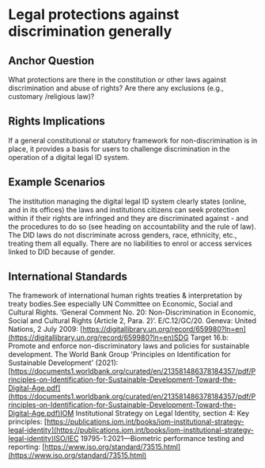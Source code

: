 # Legal protections against discrimination generally

## Anchor Question

What protections are there in the constitution or other laws against discrimination and abuse of rights? Are there any exclusions (e.g., customary /religious law)?

## Rights Implications

If a general constitutional or statutory framework for non-discrimination is in place, it provides a basis for users to challenge discrimination in the operation of a digital legal ID system.

## Example Scenarios

The institution managing the digital legal ID system clearly states (online, and in its offices) the laws and institutions citizens can seek protection within if their rights are infringed and they are discriminated against - and the procedures to do so (see heading on accountability and the rule of law). The DID laws do not discriminate across genders, race, ethnicity, etc., treating them all equally. There are no liabilities to enrol or access services linked to DID because of gender.

## International Standards

The framework of international human rights treaties & interpretation by treaty bodies.See especially UN Committee on Economic, Social and Cultural Rights. ‘General Comment No. 20: Non-Discrimination in Economic, Social and Cultural Rights (Article 2, Para. 2)’. E/C.12/GC/20. Geneva: United Nations, 2 July 2009: [https://digitallibrary.un.org/record/659980?ln=en](https://digitallibrary.un.org/record/659980?ln=en)SDG Target 16.b: Promote and enforce non-discriminatory laws and policies for sustainable development. The World Bank Group 'Principles on Identification for Sustainable Development' (2021): [https://documents1.worldbank.org/curated/en/213581486378184357/pdf/Principles-on-Identification-for-Sustainable-Development-Toward-the-Digital-Age.pdf](https://documents1.worldbank.org/curated/en/213581486378184357/pdf/Principles-on-Identification-for-Sustainable-Development-Toward-the-Digital-Age.pdf)IOM Institutional Strategy on Legal Identity, section 4: Key principles: [https://publications.iom.int/books/iom-institutional-strategy-legal-identity](https://publications.iom.int/books/iom-institutional-strategy-legal-identity)ISO/IEC 19795-1:2021—Biometric performance testing and reporting: [https://www.iso.org/standard/73515.html](https://www.iso.org/standard/73515.html)
